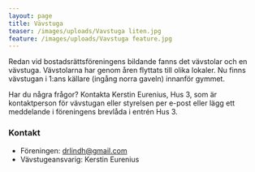 ```yaml
---
layout: page
title: Vävstuga
teaser: /images/uploads/Vavstuga liten.jpg
feature: /images/uploads/Vavstuga feature.jpg
---
```

Redan vid bostadsrättsföreningens bildande fanns det vävstolar och en vävstuga. Vävstolarna har genom åren flyttats till olika lokaler. Nu finns vävstugan i 1:ans källare (ingång norra gaveln) innanför gymmet.

Har du några frågor? Kontakta Kerstin Eurenius, Hus 3, som är kontaktperson för vävstugan eller styrelsen per e-post eller lägg ett meddelande i föreningens brevlåda i entrén Hus 3.

### Kontakt

* Föreningen: drlindh@gmail.com
* Vävstugeansvarig: Kerstin Eurenius
